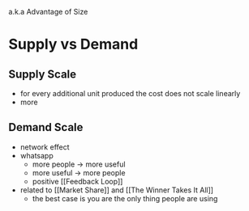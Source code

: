 a.k.a Advantage of Size

# Supply vs Demand
## Supply Scale
- for every additional unit produced the cost does not scale linearly
- more 

## Demand Scale
- network effect
- whatsapp
	- more people ->  more useful 
	- more useful -> more people
	- positive [[Feedback Loop]]
- related to [[Market Share]] and [[The Winner Takes It All]]
	- the best case is you are the only thing people are using
